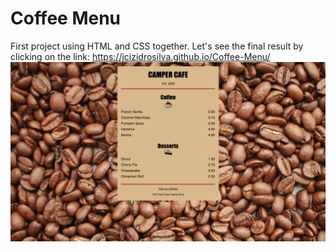 # Coffee Menu
 First project using HTML and CSS together. Let's see the final result by clicking on the link: https://jcizidrosilva.github.io/Coffee-Menu/
 <br/>
 <img src="images/2.png">
